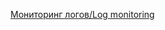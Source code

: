 [Мониторинг логов/Log monitoring](https://github.com/Gamilkar/algorithmic_tasks/tree/main/log_monitoring)